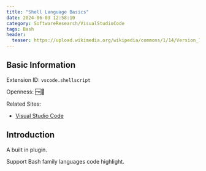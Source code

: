 ```yaml
---
title: "Shell Language Basics"
date: 2024-06-03 12:58:10
category: SoftwareResearch/VisualStudioCode
tags: Bash
header:
  teaser: https://upload.wikimedia.org/wikipedia/commons/1/14/Version_7_UNIX_SIMH_PDP11_Bourne_Shell_Manual.png
---
```


## Basic Information

Extension ID: `vscode.shellscript`

Openness: 🆓📖

Related Sites:

* [Visual Studio Code](https://code.visualstudio.com/)

## Introduction

A built in plugin.

Support Bash family languages code highlight.
